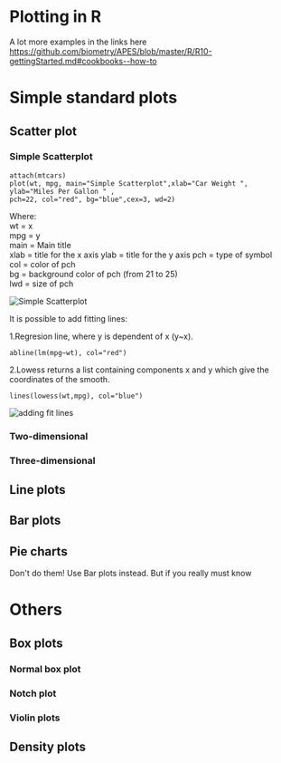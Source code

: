 Plotting in R
=== 

A lot more examples in the links here https://github.com/biometry/APES/blob/master/R/R10-gettingStarted.md#cookbooks--how-to

# Simple standard plots

## Scatter plot

### Simple Scatterplot

 ```{r}
attach(mtcars)	
plot(wt, mpg, main="Simple Scatterplot",xlab="Car Weight ", ylab="Miles Per Gallon " , 	
pch=22, col="red", bg="blue",cex=3, wd=2)
```

Where:	
wt = x	
mpg = y		
main = Main title	
xlab = title for the x axis	
ylab = title for the y axis
pch = type of symbol	
col = color of pch	
bg = background color of pch (from 21 to 25)	
lwd = size of pch	

![Simple Scatterplot](https://cloud.githubusercontent.com/assets/7631819/3041290/4e56331e-e0f3-11e3-99ee-1f188baabbef.png)

It is possible to add fitting lines:   

 1.Regresion line, where y is dependent of x (y~x).  
 ```{r}
 abline(lm(mpg~wt), col="red")  
 ```
 2.Lowess returns a list containing components x and y which give the coordinates of the smooth. 
 ```{r}
 lines(lowess(wt,mpg), col="blue")
 ```
 
![adding fit lines](https://cloud.githubusercontent.com/assets/7631819/3041488/f8edbd32-e0f4-11e3-8697-a30a81b5ebc9.png)


 
### Two-dimensional

### Three-dimensional


## Line plots

## Bar plots

## Pie charts

Don't do them! Use Bar plots instead. But if you really must know


# Others

## Box plots

### Normal box plot

### Notch plot

### Violin plots

## Density plots






